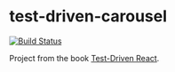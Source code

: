 # test-driven-carousel

[![Build Status](https://app.travis-ci.com/tranphuoclocce13/test-driven-carousel.svg?branch=main)](https://app.travis-ci.com/tranphuoclocce13/test-driven-carousel)

Project from the book
[Test-Driven React](https://pragprog.com/book/tbreact/test-driven-react).
